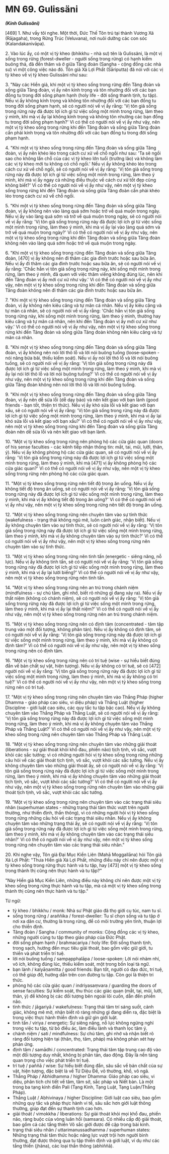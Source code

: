 # MN 69. Gulissäni
***(Kinh Gulissäni)***

[469] 1. Như vầy tôi nghe. Một thời, Đức Thế Tôn trú tại thành Vương Xá (Rājagaha), trong Rừng Trúc (Veluvana), nơi nuôi dưỡng các con sóc (Kalandakanivāpa).

2\. Vào lúc ấy, có một vị tỳ kheo (bhikkhu - nhà sư) tên là Gulissäni, là một vị sống trong rừng (forest-dweller - người sống trong rừng) có hạnh kiểm buông thả, đã đến thăm và ở giữa Tăng đoàn (Sangha - cộng đồng các nhà sư) vì một công việc nào đó. Tôn giả Xá Lợi Phất (Sāriputta) đã nói với các vị tỳ kheo về vị tỳ kheo Gulissäni như sau:

3\. "Này các Hiền giả, khi một vị tỳ kheo sống trong rừng đến Tăng đoàn và sống giữa Tăng đoàn, vị ấy nên kính trọng và tôn nhường đối với các bạn đồng tu trong đời sống phạm hạnh (holy life - đời sống thanh tịnh, tu tập). Nếu vị ấy không kính trọng và không tôn nhường đối với các bạn đồng tu trong đời sống phạm hạnh, sẽ có người nói về vị ấy rằng: 'Vị tôn giả sống trong rừng này đã được lợi ích gì từ việc sống một mình trong rừng, làm theo ý mình, khi mà vị ấy lại không kính trọng và không tôn nhường các bạn đồng tu trong đời sống phạm hạnh?' Vì có thể có người nói về vị ấy như vậy, nên một vị tỳ kheo sống trong rừng khi đến Tăng đoàn và sống giữa Tăng đoàn cần phải kính trọng và tôn nhường đối với các bạn đồng tu trong đời sống phạm hạnh.

4\. "Khi một vị tỳ kheo sống trong rừng đến Tăng đoàn và sống giữa Tăng đoàn, vị ấy nên khéo léo trong cách cư xử về chỗ ngồi như sau: 'Ta sẽ ngồi sao cho không lấn chỗ của các vị tỳ kheo lớn tuổi (trưởng lão) và không làm các vị tỳ kheo mới tu không có chỗ ngồi.' Nếu vị ấy không khéo léo trong cách cư xử về chỗ ngồi, sẽ có người nói về vị ấy rằng: 'Vị tôn giả sống trong rừng này đã được lợi ích gì từ việc sống một mình trong rừng, làm theo ý mình, khi mà vị ấy ngay cả những điều thuộc về cách cư xử tốt đẹp cũng không biết?' Vì có thể có người nói về vị ấy như vậy, nên một vị tỳ kheo sống trong rừng khi đến Tăng đoàn và sống giữa Tăng đoàn cần phải khéo léo trong cách cư xử về chỗ ngồi.

5\. "Khi một vị tỳ kheo sống trong rừng đến Tăng đoàn và sống giữa Tăng đoàn, vị ấy không nên vào làng quá sớm hoặc trở về quá muộn trong ngày. Nếu vị ấy vào làng quá sớm và trở về quá muộn trong ngày, sẽ có người nói về vị ấy rằng: 'Vị tôn giả sống trong rừng này đã được lợi ích gì từ việc sống một mình trong rừng, làm theo ý mình, khi mà vị ấy lại vào làng quá sớm và trở về quá muộn trong ngày?' Vì có thể có người nói về vị ấy như vậy, nên một vị tỳ kheo sống trong rừng khi đến Tăng đoàn và sống giữa Tăng đoàn không nên vào làng quá sớm hoặc trở về quá muộn trong ngày.

6\. "Khi một vị tỳ kheo sống trong rừng đến Tăng đoàn và sống giữa Tăng đoàn, [470] vị ấy không nên đi thăm các gia đình trước hoặc sau bữa ăn. Nếu vị ấy đi thăm các gia đình trước hoặc sau bữa ăn, sẽ có người nói về vị ấy rằng: 'Chắc hẳn vị tôn giả sống trong rừng này, khi sống một mình trong rừng, làm theo ý mình, đã quen với việc thăm viếng không đúng lúc, nên khi đến Tăng đoàn vị ấy mới cư xử như vậy.' Vì có thể có người nói về vị ấy như vậy, nên một vị tỳ kheo sống trong rừng khi đến Tăng đoàn và sống giữa Tăng đoàn không nên đi thăm các gia đình trước hoặc sau bữa ăn.

7\. "Khi một vị tỳ kheo sống trong rừng đến Tăng đoàn và sống giữa Tăng đoàn, vị ấy không nên kiêu căng và tự mãn cá nhân. Nếu vị ấy kiêu căng và tự mãn cá nhân, sẽ có người nói về vị ấy rằng: 'Chắc hẳn vị tôn giả sống trong rừng này, khi sống một mình trong rừng, làm theo ý mình, thường hay kiêu căng và tự mãn cá nhân, nên khi đến Tăng đoàn vị ấy mới cư xử như vậy.' Vì có thể có người nói về vị ấy như vậy, nên một vị tỳ kheo sống trong rừng khi đến Tăng đoàn và sống giữa Tăng đoàn không nên kiêu căng và tự mãn cá nhân.

8\. "Khi một vị tỳ kheo sống trong rừng đến Tăng đoàn và sống giữa Tăng đoàn, vị ấy không nên nói lời thô lỗ và lời nói buông tuồng (loose-spoken - nói năng bừa bãi, thiếu kiểm soát). Nếu vị ấy nói lời thô lỗ và lời nói buông tuồng, sẽ có người nói về vị ấy rằng: 'Vị tôn giả sống trong rừng này đã được lợi ích gì từ việc sống một mình trong rừng, làm theo ý mình, khi mà vị ấy lại nói lời thô lỗ và lời nói buông tuồng?' Vì có thể có người nói về vị ấy như vậy, nên một vị tỳ kheo sống trong rừng khi đến Tăng đoàn và sống giữa Tăng đoàn không nên nói lời thô lỗ và lời nói buông tuồng.

9\. "Khi một vị tỳ kheo sống trong rừng đến Tăng đoàn và sống giữa Tăng đoàn, vị ấy nên dễ sửa lỗi (dễ dạy bảo) và nên kết giao với bạn lành (good friends - bạn tốt, thiện tri thức). Nếu vị ấy khó sửa lỗi và kết giao với bạn xấu, sẽ có người nói về vị ấy rằng: 'Vị tôn giả sống trong rừng này đã được lợi ích gì từ việc sống một mình trong rừng, làm theo ý mình, khi mà vị ấy lại khó sửa lỗi và kết giao với bạn xấu?' Vì có thể có người nói về vị ấy như vậy, nên một vị tỳ kheo sống trong rừng khi đến Tăng đoàn và sống giữa Tăng đoàn nên dễ sửa lỗi và nên kết giao với bạn lành.

10\. "Một vị tỳ kheo sống trong rừng nên phòng hộ các cửa giác quan (doors of his sense faculties - các kênh tiếp nhận thông tin: mắt, tai, mũi, lưỡi, thân, ý). Nếu vị ấy không phòng hộ các cửa giác quan, sẽ có người nói về vị ấy rằng: 'Vị tôn giả sống trong rừng này đã được lợi ích gì từ việc sống một mình trong rừng, làm theo ý mình, khi mà [471] vị ấy không phòng hộ các cửa giác quan?' Vì có thể có người nói về vị ấy như vậy, nên một vị tỳ kheo sống trong rừng nên phòng hộ các cửa giác quan.

11\. "Một vị tỳ kheo sống trong rừng nên tiết độ trong ăn uống. Nếu vị ấy không tiết độ trong ăn uống, sẽ có người nói về vị ấy rằng: 'Vị tôn giả sống trong rừng này đã được lợi ích gì từ việc sống một mình trong rừng, làm theo ý mình, khi mà vị ấy không tiết độ trong ăn uống?' Vì có thể có người nói về vị ấy như vậy, nên một vị tỳ kheo sống trong rừng nên tiết độ trong ăn uống.

12\. "Một vị tỳ kheo sống trong rừng nên chuyên tâm vào sự tỉnh thức (wakefulness - trạng thái không ngủ mê, luôn cảnh giác, nhận biết). Nếu vị ấy không chuyên tâm vào sự tỉnh thức, sẽ có người nói về vị ấy rằng: 'Vị tôn giả sống trong rừng này đã được lợi ích gì từ việc sống một mình trong rừng, làm theo ý mình, khi mà vị ấy không chuyên tâm vào sự tỉnh thức?' Vì có thể có người nói về vị ấy như vậy, nên một vị tỳ kheo sống trong rừng nên chuyên tâm vào sự tỉnh thức.

13\. "Một vị tỳ kheo sống trong rừng nên tinh tấn (energetic - siêng năng, nỗ lực). Nếu vị ấy không tinh tấn, sẽ có người nói về vị ấy rằng: 'Vị tôn giả sống trong rừng này đã được lợi ích gì từ việc sống một mình trong rừng, làm theo ý mình, khi mà vị ấy lại lười biếng?' Vì có thể có người nói về vị ấy như vậy, nên một vị tỳ kheo sống trong rừng nên tinh tấn.

14\. "Một vị tỳ kheo sống trong rừng nên an trú trong chánh niệm (mindfulness - sự chú tâm, ghi nhớ, biết rõ những gì đang xảy ra). Nếu vị ấy thất niệm (không có chánh niệm), sẽ có người nói về vị ấy rằng: 'Vị tôn giả sống trong rừng này đã được lợi ích gì từ việc sống một mình trong rừng, làm theo ý mình, khi mà vị ấy lại thất niệm?' Vì có thể có người nói về vị ấy như vậy, nên một vị tỳ kheo sống trong rừng nên an trú trong chánh niệm.

15\. "Một vị tỳ kheo sống trong rừng nên có định tâm (concentrated - tâm tập trung vào một đối tượng, không phân tán). Nếu vị ấy không có định tâm, sẽ có người nói về vị ấy rằng: 'Vị tôn giả sống trong rừng này đã được lợi ích gì từ việc sống một mình trong rừng, làm theo ý mình, khi mà vị ấy không có định tâm?' Vì có thể có người nói về vị ấy như vậy, nên một vị tỳ kheo sống trong rừng nên có định tâm.

16\. "Một vị tỳ kheo sống trong rừng nên có trí tuệ (wise - sự hiểu biết đúng đắn về bản chất sự vật, hiện tượng). Nếu vị ấy không có trí tuệ, sẽ có [472] người nói về vị ấy rằng: 'Vị tôn giả sống trong rừng này đã được lợi ích gì từ việc sống một mình trong rừng, làm theo ý mình, khi mà vị ấy không có trí tuệ?' Vì có thể có người nói về vị ấy như vậy, nên một vị tỳ kheo sống trong rừng nên có trí tuệ.

17\. "Một vị tỳ kheo sống trong rừng nên chuyên tâm vào Thắng Pháp (higher Dhamma - giáo pháp cao siêu, vi diệu pháp) và Thắng Luật (higher Discipline - giới luật cao siêu, các quy tắc tu tập bậc cao). Nếu vị ấy không chuyên tâm vào Thắng Pháp và Thắng Luật, sẽ có người nói về vị ấy rằng: 'Vị tôn giả sống trong rừng này đã được lợi ích gì từ việc sống một mình trong rừng, làm theo ý mình, khi mà vị ấy không chuyên tâm vào Thắng Pháp và Thắng Luật?' Vì có thể có người nói về vị ấy như vậy, nên một vị tỳ kheo sống trong rừng nên chuyên tâm vào Thắng Pháp và Thắng Luật.

18\. "Một vị tỳ kheo sống trong rừng nên chuyên tâm vào những giải thoát (liberations - sự giải thoát khỏi khổ đau, phiền não) tịch tịnh, vô sắc, vượt khỏi các sắc tướng; vì có những người hỏi vị tỳ kheo sống trong rừng những câu hỏi về các giải thoát tịch tịnh, vô sắc, vượt khỏi các sắc tướng. Nếu vị ấy không chuyên tâm vào những giải thoát ấy, sẽ có người nói về vị ấy rằng: 'Vị tôn giả sống trong rừng này đã được lợi ích gì từ việc sống một mình trong rừng, làm theo ý mình, khi mà vị ấy không chuyên tâm vào những giải thoát tịch tịnh, vô sắc, vượt khỏi các sắc tướng?' Vì có thể có người nói về vị ấy như vậy, nên một vị tỳ kheo sống trong rừng nên chuyên tâm vào những giải thoát tịch tịnh, vô sắc, vượt khỏi các sắc tướng.

19\. "Một vị tỳ kheo sống trong rừng nên chuyên tâm vào các trạng thái siêu nhân (superhuman states - những trạng thái tâm thức vượt trên người thường, như thiền định, thần thông), vì có những người hỏi vị tỳ kheo sống trong rừng những câu hỏi về các trạng thái siêu nhân. Nếu vị ấy không chuyên tâm vào những trạng thái ấy, sẽ có người nói về vị ấy rằng: 'Vị tôn giả sống trong rừng này đã được lợi ích gì từ việc sống một mình trong rừng, làm theo ý mình, khi mà vị ấy không chuyên tâm vào các trạng thái siêu nhân?' Vì có thể có người nói về vị ấy như vậy, nên một vị tỳ kheo sống trong rừng nên chuyên tâm vào các trạng thái siêu nhân."

20\. Khi nghe vậy, Tôn giả Đại Mục Kiền Liên (Mahā Moggallāna) hỏi Tôn giả Xá Lợi Phất: "Thưa Hiền giả Xá Lợi Phất, những điều này chỉ nên được một vị tỳ kheo sống trong rừng thực hành và tu tập, hay [473] một vị tỳ kheo sống trong thành thị cũng nên thực hành và tu tập?"

"Này Hiền giả Mục Kiền Liên, những điều này không chỉ nên được một vị tỳ kheo sống trong rừng thực hành và tu tập, mà cả một vị tỳ kheo sống trong thành thị cũng nên thực hành và tu tập."

<!--pg-->
Từ ngữ:
- tỳ kheo / bhikkhu / monk: Nhà sư Phật giáo đã thọ giới cụ túc, nam tu sĩ.
- sống trong rừng / araññika / forest-dweller: Tu sĩ chọn sống và tu tập ở nơi xa dân cư, thường là trong rừng, để có môi trường yên tĩnh, thuận lợi cho thiền định.
- Tăng đoàn / Sangha / community of monks: Cộng đồng các vị tỳ kheo, những người cùng tu tập theo giáo pháp của Đức Phật.
- đời sống phạm hạnh / brahmacariya / holy life: Đời sống thanh tịnh, trong sạch, hướng đến mục tiêu giải thoát, bao gồm việc giữ giới, tu thiền và phát triển trí tuệ.
- lời nói buông tuồng / sampapphalāpa / loose-spoken: Lời nói nhảm nhí, vô ích, không đúng lúc, thiếu kiểm soát, một trong bốn loại tà ngữ.
- bạn lành / kalyāṇamitta / good friends: Bạn tốt, người có đạo đức, trí tuệ, có thể giúp đỡ, hướng dẫn trên con đường tu tập. Còn gọi là thiện tri thức.
- phòng hộ các cửa giác quan / indriyasaṃvara / guarding the doors of sense faculties: Sự kiểm soát, thu thúc các giác quan (mắt, tai, mũi, lưỡi, thân, ý) để không bị các đối tượng bên ngoài lôi cuốn, dẫn đến phiền não.
- tỉnh thức / jāgariyā / wakefulness: Trạng thái tâm trí sáng suốt, cảnh giác, không mê mờ, nhận biết rõ ràng những gì đang diễn ra, đặc biệt là trong việc thực hành thiền định và giữ gìn giới luật.
- tinh tấn / viriya / energetic: Sự siêng năng, nỗ lực không ngừng nghỉ trong việc tu tập, từ bỏ điều ác, làm điều lành và thanh lọc tâm ý.
- chánh niệm / sati / mindfulness: Sự chú tâm, ghi nhớ và nhận biết rõ ràng đối tượng hiện tại (thân, thọ, tâm, pháp) mà không phán xét hay phản ứng.
- định tâm / samādhi / concentrated: Trạng thái tâm tập trung cao độ vào một đối tượng duy nhất, không bị phân tán, dao động. Đây là nền tảng quan trọng cho việc phát triển trí tuệ.
- trí tuệ / paññā / wise: Sự hiểu biết đúng đắn, sâu sắc về bản chất của sự vật, hiện tượng, đặc biệt là về Tứ Diệu Đế, vô thường, khổ, vô ngã.
- Thắng Pháp / Abhidhamma / higher Dhamma: Giáo pháp cao siêu, vi diệu, phân tích chi tiết về tâm, tâm sở, sắc pháp và Niết bàn. Là một trong ba tạng kinh điển Pali (Tạng Kinh, Tạng Luật, Tạng Luận/Thắng Pháp).
- Thắng Luật / Abhivinaya / higher Discipline: Giới luật cao siêu, bao gồm những quy tắc và pháp thực hành vi tế, sâu sắc hơn giới luật thông thường, giúp đạt đến sự thanh tịnh cao hơn.
- giải thoát / vimokkha / liberations: Sự giải thoát khỏi mọi khổ đau, phiền não, ràng buộc của vòng luân hồi (samsara). Có nhiều cấp độ giải thoát, bao gồm cả các tầng thiền Vô sắc giới được đề cập trong bài kinh.
- trạng thái siêu nhân / uttarimanussadhamma / superhuman states: Những trạng thái tâm thức hoặc năng lực vượt trội hơn người bình thường, đạt được thông qua tu tập thiền định và giới luật, ví dụ như các tầng thiền (jhāna), các loại thần thông (abhiññā).